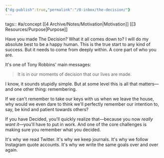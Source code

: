 ```yaml
---
{"dg-publish":true,"permalink":"/0-inbox/the-decision/"}
---
```


tags:: #a/concept [[4 Archive/Notes/Motivation\|Motivation]] [[3 Resources/Purpose\|Purpose]]

Have you made The Decision? What it all comes down to?
I will do my absolute best to be a happy human.
This is the true start to any kind of success.
But it needs to come from deeply within. A core part of who you are.

It's one of Tony Robbins' main messages:

> It is in our moments of decision that our lives are made.

I know, it sounds stupidly simple. But at some level this is all that matters—and one other thing: remembering.

If we can't remember to take our keys with us when we leave the house, why would we even dare to think we'll perfectly remember our intention to, say, be kind and patient towards others?

If you have Decided, you'll quickly realize that—because you now *really want it*—you'll have to put in work. And one of the core challenges is making sure you remember what you decided.

It's why we read Twitter.
It's why we keep journals.
It's why we follow Instagram quote accounts.
It's why we write the same goals over and over again.